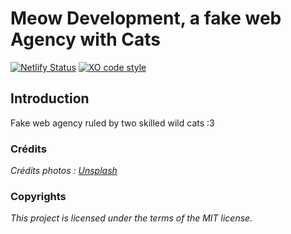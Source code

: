 # Meow Development, a fake web Agency with Cats

[![Netlify Status](https://api.netlify.com/api/v1/badges/bbdb19ec-cdba-4e7e-b3cd-6fa61219eb47/deploy-status)](https://app.netlify.com/sites/meow-development/deploys)
[![XO code style](https://shields.io/badge/code_style-5ed9c7?logo=xo&labelColor=gray)](https://github.com/xojs/xo)

## Introduction

Fake web agency ruled by two skilled wild cats :3

### Crédits

*Crédits photos : [Unsplash](https://unsplash.com/)*

### Copyrights

*This project is licensed under the terms of the MIT license.*
